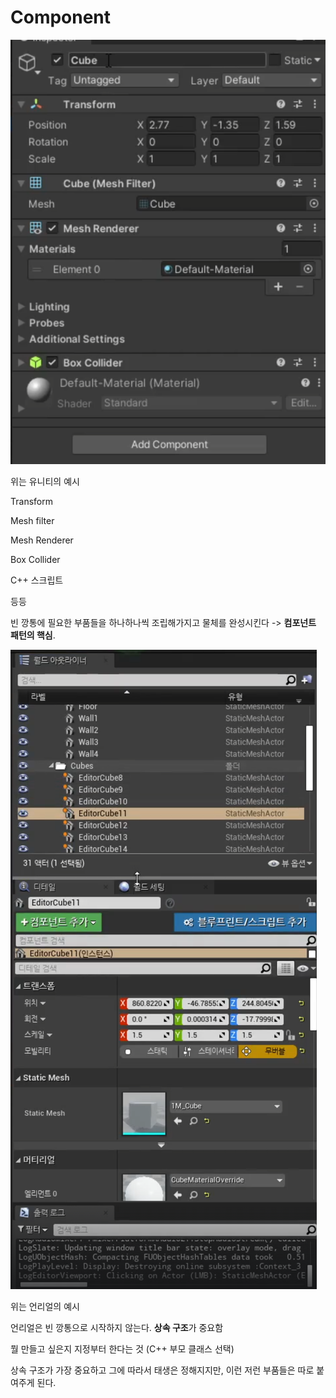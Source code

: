 # Component

![image-20231213152834765](../../../image/image-20231213152834765.png)

위는 유니티의 예시

Transform

Mesh filter

Mesh Renderer

Box Collider

C++ 스크립트

등등

빈 깡통에 필요한 부품들을 하나하나씩 조립해가지고 물체를 완성시킨다 -> **컴포넌트 패턴의 핵심**.

![image-20231213170525875](../../../image/image-20231213170525875.png)

위는 언리얼의 예시

언리얼은 빈 깡통으로 시작하지 않는다. **상속 구조**가 중요함

뭘 만들고 싶은지 지정부터 한다는 것 (C++ 부모 클래스 선택)

상속 구조가 가장 중요하고 그에 따라서 태생은 정해지지만, 이런 저런 부품들은 따로 붙여주게 된다.